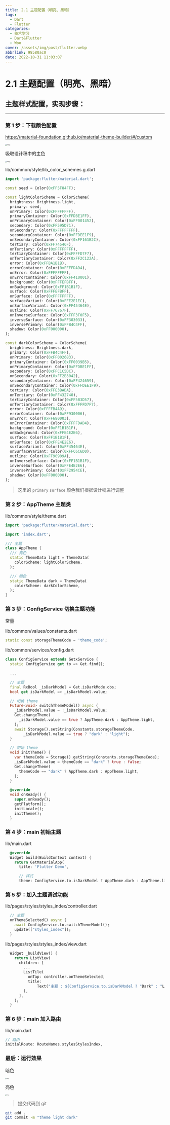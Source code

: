 ```yaml
---
title: 2.1 主题配置（明亮、黑暗）
tags:
  - Dart
  - Flutter
categories:
  - 技术学习
  - Dart&Flutter
  - Woo
cover: /assets/img/post/flutter.webp
abbrlink: 98580ac0
date: 2022-10-31 11:03:07
---
```


# 2.1 主题配置（明亮、黑暗）

## 主题样式配置，实现步骤：

---

### 第 1 步：下载颜色配置

https://material-foundation.github.io/material-theme-builder/#/custom

<img src="https://ducafecat.oss-cn-beijing.aliyuncs.com/podcast/image_q1SEUs_LMN.png" alt="img" style="zoom: 33%;" />

吸取设计稿中的主色

<img src="https://ducafecat.oss-cn-beijing.aliyuncs.com/podcast/image_9VEOPoySba.png" alt="img" style="zoom:33%;" />

lib/common/style/lib_color_schemes.g.dart

```dart
import 'package:flutter/material.dart';

const seed = Color(0xFF5F84FF);

const lightColorScheme = ColorScheme(
  brightness: Brightness.light,
  primary: seed,
  onPrimary: Color(0xFFFFFFFF),
  primaryContainer: Color(0xFFDBE1FF),
  onPrimaryContainer: Color(0xFF001452),
  secondary: Color(0xFF595D71),
  onSecondary: Color(0xFFFFFFFF),
  secondaryContainer: Color(0xFFDEE1F9),
  onSecondaryContainer: Color(0xFF161B2C),
  tertiary: Color(0xFF74546F),
  onTertiary: Color(0xFFFFFFFF),
  tertiaryContainer: Color(0xFFFFD7F7),
  onTertiaryContainer: Color(0xFF2C122A),
  error: Color(0xFFBA1B1B),
  errorContainer: Color(0xFFFFDAD4),
  onError: Color(0xFFFFFFFF),
  onErrorContainer: Color(0xFF410001),
  background: Color(0xFFFEFBFF),
  onBackground: Color(0xFF1B1B1F),
  surface: Color(0xFFFEFBFF),
  onSurface: Color(0xFFFFFFFF),
  surfaceVariant: Color(0xFFE2E1EC),
  onSurfaceVariant: Color(0xFF45464E),
  outline: Color(0xFF76767F),
  onInverseSurface: Color(0xFFF3F0F5),
  inverseSurface: Color(0xFF303033),
  inversePrimary: Color(0xFFB4C4FF),
  shadow: Color(0xFF000000),
);

const darkColorScheme = ColorScheme(
  brightness: Brightness.dark,
  primary: Color(0xFFB4C4FF),
  onPrimary: Color(0xFF002683),
  primaryContainer: Color(0xFF0039B5),
  onPrimaryContainer: Color(0xFFDBE1FF),
  secondary: Color(0xFFC1C5DC),
  onSecondary: Color(0xFF2B3042),
  secondaryContainer: Color(0xFF424659),
  onSecondaryContainer: Color(0xFFDEE1F9),
  tertiary: Color(0xFFE3BADA),
  onTertiary: Color(0xFF432740),
  tertiaryContainer: Color(0xFF5B3D57),
  onTertiaryContainer: Color(0xFFFFD7F7),
  error: Color(0xFFFFB4A9),
  errorContainer: Color(0xFF930006),
  onError: Color(0xFF680003),
  onErrorContainer: Color(0xFFFFDAD4),
  background: Color(0xFF1B1B1F),
  onBackground: Color(0xFFE4E2E6),
  surface: Color(0xFF1B1B1F),
  onSurface: Color(0xFFE4E2E6),
  surfaceVariant: Color(0xFF45464E),
  onSurfaceVariant: Color(0xFFC6C6D0),
  outline: Color(0xFF90909A),
  onInverseSurface: Color(0xFF1B1B1F),
  inverseSurface: Color(0xFFE4E2E6),
  inversePrimary: Color(0xFF2954CE),
  shadow: Color(0xFF000000),
);
```

> 这里的 `primary` `surface` 颜色我们根据设计稿进行调整

### 第 2 步：AppTheme 主题类

lib/common/style/theme.dart

```dart
import 'package:flutter/material.dart';

import 'index.dart';

/// 主题
class AppTheme {
  /// 亮色
  static ThemeData light = ThemeData(
    colorScheme: lightColorScheme,
  );

  /// 暗色
  static ThemeData dark = ThemeData(
    colorScheme: darkColorScheme,
  );
}
```

### 第 3 步：ConfigService 切换主题功能

常量

lib/common/values/constants.dart

```dart
static const storageThemeCode = 'theme_code';
```

lib/common/services/config.dart

```dart
class ConfigService extends GetxService {
  static ConfigService get to => Get.find();

  ...

  // 主题
  final RxBool _isDarkModel = Get.isDarkMode.obs;
  bool get isDarkModel => _isDarkModel.value;

```

```dart
  // 切换 theme
  Future<void> switchThemeModel() async {
    _isDarkModel.value = !_isDarkModel.value;
    Get.changeTheme(
      _isDarkModel.value == true ? AppTheme.dark : AppTheme.light,
    );
    await Storage().setString(Constants.storageThemeCode,
        _isDarkModel.value == true ? "dark" : "light");
  }
```

```dart
  // 初始 theme
  void initTheme() {
    var themeCode = Storage().getString(Constants.storageThemeCode);
    _isDarkModel.value = themeCode == "dark" ? true : false;
    Get.changeTheme(
      themeCode == "dark" ? AppTheme.dark : AppTheme.light,
    );
  }
```

```dart
  @override
  void onReady() {
    super.onReady();
    getPlatform();
    initLocale();
    initTheme();
  }
```

### 第 4 步：main 初始主题

lib/main.dart

```dart
  @override
  Widget build(BuildContext context) {
    return GetMaterialApp(
      title: 'Flutter Demo',

      // 样式
      theme: ConfigService.to.isDarkModel ? AppTheme.dark : AppTheme.light,
```

### 第 5 步：加入主题调试功能

lib/pages/styles/styles_index/controller.dart

```dart
  // 主题
  onThemeSelected() async {
    await ConfigService.to.switchThemeModel();
    update(["styles_index"]);
  }
```

lib/pages/styles/styles_index/view.dart

```dart
  Widget _buildView() {
    return ListView(
      children: [
        ...
        ListTile(
          onTap: controller.onThemeSelected,
          title:
              Text("主题 : ${ConfigService.to.isDarkModel ? "Dark" : "Light"}"),
        ),
      ],
    );
  }
```

### 第 6 步：main 加入路由

lib/main.dart

```dart
// 路由
initialRoute: RouteNames.stylesStylesIndex,
```

### 最后：运行效果

暗色

<img src="https://ducafecat.oss-cn-beijing.aliyuncs.com/podcast/image_pDbAnenZD5.png" alt="img" style="zoom:25%;" />

亮色

<img src="https://ducafecat.oss-cn-beijing.aliyuncs.com/podcast/image_gIedvcPtrJ.png" alt="img" style="zoom:25%;" />

> 提交代码到 git

```bash
git add .
git commit -m "theme light dark"
```
